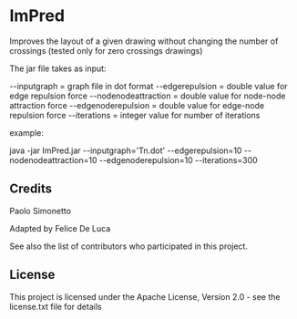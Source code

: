 # ImPred

Improves the layout of a given drawing without changing the number of crossings
(tested only for zero crossings drawings)

The jar file takes as input:

--inputgraph = graph file in dot format
--edgerepulsion = double value for edge repulsion force
--nodenodeattraction = double value for node-node attraction force
--edgenoderepulsion = double value for edge-node  repulsion force
--iterations = integer value for number of iterations

example:

java -jar ImPred.jar --inputgraph='Tn.dot' --edgerepulsion=10 --nodenodeattraction=10 --edgenoderepulsion=10 --iterations=300


## Credits
Paolo Simonetto

Adapted by
Felice De Luca

See also the list of contributors who participated in this project.

## License
This project is licensed under the Apache License, Version 2.0 - see the license.txt file for details
